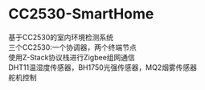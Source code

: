 # CC2530-SmartHome
基于CC2530的室内环境检测系统    
三个CC2530:一个协调器，两个终端节点   
使用Z-Stack协议栈进行Zigbee组网通信    
DHT11温湿度传感器，BH1750光强传感器，MQ2烟雾传感器    
舵机控制
